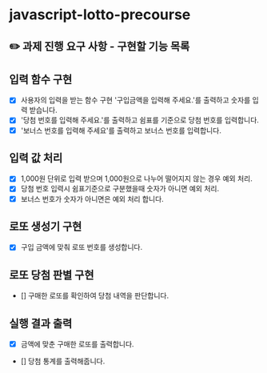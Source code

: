 # javascript-lotto-precourse

## ✏️ 과제 진행 요구 사항 - 구현할 기능 목록

## 입력 함수 구현

- [x] 사용자의 입력을 받는 함수 구현 '구입금액을 입력해 주세요.'를 출력하고 숫자를 입력 받습니다.
- [x] '당첨 번호를 입력해 주세요.'를 출력하고 쉼표를 기준으로 당첨 번호를 입력합니다.
- [x] '보너스 번호를 입력해 주세요'를 출력하고 보너스 번호를 입력합니다.

## 입력 값 처리

- [x] 1,000원 단위로 입력 받으며 1,000원으로 나누어 떨어지지 않는 경우 예외 처리.
- [x] 당첨 번호 입력시 쉼표기준으로 구분했을때 숫자가 아니면 예외 처리.
- [x] 보너스 번호가 숫자가 아니면은 예외 처리 합니다.

## 로또 생성기 구현

- [x] 구입 금액에 맞춰 로또 번호를 생성합니다.

## 로또 당첨 판별 구현

- [] 구매한 로또를 확인하여 당첨 내역을 판단합니다.

## 실행 결과 출력

- [x] 금액에 맞춘 구매한 로또를 출력합니다.
- [] 당첨 통계를 출력해줍니다.
